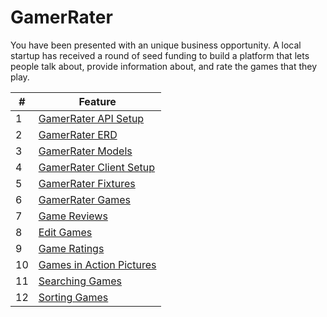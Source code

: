 # GamerRater

You have been presented with an unique business opportunity. A local startup has received a round of seed funding to build a platform that lets people talk about, provide information about, and rate the games that they play.

| # | Feature |
|--|--|
| 1 | [GamerRater API Setup][1] |
| 2 | [GamerRater ERD][2] |
| 3 | [GamerRater Models][3] |
| 4 | [GamerRater Client Setup][4] |
| 5 | [GamerRater Fixtures][5] |
| 6 | [GamerRater Games][6] |
| 7 | [Game Reviews][7] |
| 8 | [Edit Games][8] |
| 9 | [Game Ratings][9] |
| 10 | [Games in Action Pictures][10] |
| 11 | [Searching Games][11] |
| 12 | [Sorting Games][12] |


[1]:	./chapters/GR_SETUP.md
[2]:	./chapters/GR_ERD.md
[3]:	./chapters/GR_MODELS.md
[4]:	./chapters/GR_CLIENT.md
[5]:	./chapters/GR_FIXTURES.md
[6]:	./chapters/GR_GAMES.md
[7]:	./chapters/GR_REVIEWS.md
[8]:	./chapters/GR_EDIT_GAME.md
[9]:	./chapters/GR_GAME_RATINGS.md
[10]: ./chapters/GR_UPLOADS.md
[11]: ./chapters/GR_SEARCH.md
[12]: ./chapters/GR_SORTING.md